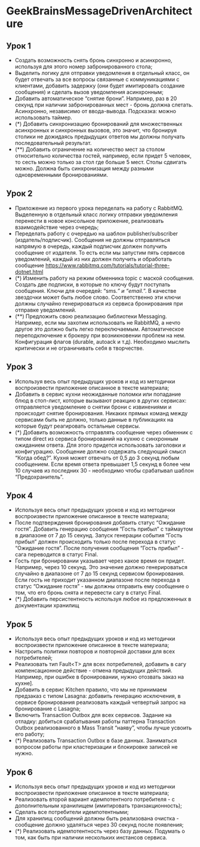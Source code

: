 # GeekBrainsMessageDrivenArchitecture

## Урок 1

* Создать возможность снять бронь синхронно и асинхронно, используя для этого
номер забронированного стола;
* Выделить логику для отправки уведомления в отдельный класс, он будет
отвечать за все вопросы связанные с коммуникациями с клиентами, добавить
задержку (они будет имитировать создание сообщения) и сделать вызов
уведомления асинхронным;
* Добавить автоматическое “снятие брони”. Например, раз в 20 секунд при
наличии забронированных мест - бронь должна слетать. Асинхронно, независимо
от ввода-вывода. Подсказка: можно использовать таймер.
* (*) Добавить синхронизацию бронирований для множественных асинхронных и
синхронных вызовов, это значит, что бронируя столики не дожидаясь
предыдущих ответов мы должны получать последовательный результат.
* (**) Добавить ограничение на количество мест за столом относительно
количества гостей, например, если придет 5 человек, то сесть можно только за
стол где больше 5 мест. Столы сдвигать можно. Должна быть синхронизация
между разными одновременными бронированиями.

## Урок 2

* Приложение из первого урока переделать на работу с RabbitMQ. Выделенную в
отдельный класс логику отправки уведомления перенести в новое консольное
приложение, реализовать взаимодействие через очередь;
* Переделать работу с очередью на шаблон publisher/subscriber
(издатель/подписчик). Сообщения не должны отправляться напрямую в очередь,
каждый подписчик должен получить сообщение от издателя. То есть если мы
запустим пять сервисов уведомлений, каждый из них должен получить и
обработать сообщение https://www.rabbitmq.com/tutorials/tutorial-three-dotnet.html
* (\*) Изменить работу на режим обменника topic с маской сообщения. Создать две
подписки, в которые по ключу будут поступать сообщения. Ключи для очередей:
“sms.*” и “email.*”. В качестве звездочки может быть любое слово.
Соответственно эти ключи должны случайно генерироваться из сервиса
бронирования при отправке уведомлений.
* (**) Предложить свою реализацию библиотеки Messaging. Например, если мы
захотим использовать не RabbitMQ, а нечто другое это должно быть легко
переключаемым. Автоматическое переподключение к брокеру при возникновении
проблем на нем. Конфигурация флагов (durable, autoack и т.д). Необходимо
мыслить критически и не ограничивать себя в творчестве.

## Урок 3

* Используя весь опыт предыдущих уроков и код из методички воспроизвести
приложение описанное в тексте материала;
* Добавить в сервис кухни неожиданные поломки или попадание блюд в стоп-лист,
которые вызывают реакцию в других сервисах: отправляется уведомление о
снятии брони с извинениями и происходит снятие бронирования. Никаких прямых
команд между сервисами быть не должно, только данные в публикациях на
которые будут реагировать остальные сервисы.
* (\*) Добавить возможность отправлять сообщение через обменник с типом direct
из сервиса бронирований на кухню с синхронным ожиданием ответа. Для этого
придется использовать заголовки и конфигурацию. Сообщение должно
содержать следующий смысл “Когда обед?”. Кухня может отвечать от 0,5 до 3
секунд любым сообщением. Если время ответа превышает 1,5 секунд в более
чем 10 случаев из последних 30 - необходимо чтобы срабатывал шаблон
“Предохранитель”.

## Урок 4

* Используя весь опыт предыдущих уроков и код из методички воспроизвести
приложение описанное в тексте материала;
* После подтверждения бронирования добавить статус “Ожидание гостя”.
Добавить генерацию сообщения “Гость прибыл” с таймаутом в диапазоне от 7 до
15 секунд. Запуск генерации события “Гость прибыл” должен происходить только
после перехода в статус “Ожидание гостя”. После получения сообщения “Гость
прибыл” - сага переводится в статус Final.
* Гость при бронировании указывает через какое время он придет. Например,
через 10 секунд. Это значение должно генерироваться случайно в диапазоне от 7
до 15 секунд сервисом бронирования. Если гость не приходит указанном
диапазоне после перехода в статус “Ожидание гостя” - мы должны отправить ему
сообщение о том, что его бронь снята и перевести сагу в статус Final.
* (*) Добавить персистентность используя любое из предложенных в документации
хранилищ

## Урок 5

* Используя весь опыт предыдущих уроков и код из методички воспроизвести
приложение описанное в тексте материала;
* Настроить политики повторов и повторной доставки для всех потребителей;
* Реализовать тип Fault\<T> для всех потребителей, добавить в сагу
компенсационное действие - отмена предыдущих действий. Например, при
ошибке в бронировании, нужно отозвать заказ на кухне].
* Добавить в сервис Kitchen правило, что мы не принимаем предзаказ с типом
Lasagna: добавить генерацию исключения, в сервисе бронирования реализовать
каждый четвертый запрос на бронирование с Lasagna;
* Включить Transaction Outbox для всех сервисов. Задание на отладку: добиться
срабатывания работы паттерна Transaction Outbox реализованного в Mass Transit
“наяву”, чтобы лучше усвоить его работу;
* (*) Реализовать Transaction Outbox в базе данных. Заниматься вопросом работы
при кластеризации и блокировке записей не нужно.

## Урок 6

* Используя весь опыт предыдущих уроков и код из методички воспроизвести
приложение описанное в тексте материала;
* Реализовать второй вариант идемпотентного потребителя - с дополнительным
хранилищем (имитировать транзакционность);
* Сделать все потребители идемпотентными;
* Для хранилищ сообщений должны быть реализована очистка - сообщение
должно удаляться через 30 секунд после появления;
* (*) Реализовать идемпотентность через базу данных. Подумать о том, как быть
при наличии нескольких инстансов сервиса.
